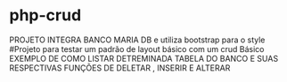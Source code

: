 # php-crud
PROJETO INTEGRA BANCO MARIA DB e utiliza bootstrap para o style
#Projeto para testar um padrão de layout básico com um crud  Básico  
EXEMPLO DE COMO LISTAR DETREMINADA TABELA DO BANCO E SUAS RESPECTIVAS FUNÇÕES DE DELETAR , INSERIR E ALTERAR

